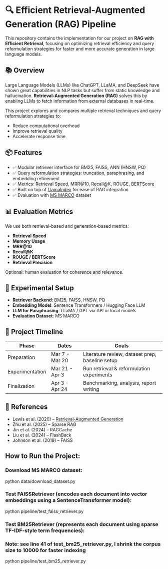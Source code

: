 # 🔍 Efficient Retrieval-Augmented Generation (RAG) Pipeline

This repository contains the implementation for our project on **RAG with Efficient Retrieval**, focusing on optimizing retrieval efficiency and query reformulation strategies for faster and more accurate generation in large language models.

## 📚 Overview

Large Language Models (LLMs) like ChatGPT, LLaMA, and DeepSeek have shown great capabilities in NLP tasks but suffer from static knowledge and hallucination. **Retrieval-Augmented Generation (RAG)** solves this by enabling LLMs to fetch information from external databases in real-time.

This project explores and compares multiple retrieval techniques and query reformulation strategies to:
- Reduce computational overhead
- Improve retrieval quality
- Accelerate response time

## 📦 Features

- ✅ Modular retriever interface for BM25, FAISS, ANN (HNSW, PQ)
- ✅ Query reformulation strategies: truncation, paraphrasing, and embedding refinement
- ✅ Metrics: Retrieval Speed, MRR@10, Recall@K, ROUGE, BERTScore
- ✅ Built on top of [LlamaIndex](https://github.com/jerryjliu/llama_index) for ease of RAG integration
- ✅ Evaluation with [MS MARCO](https://microsoft.github.io/msmarco/) dataset

## 📊 Evaluation Metrics

We use both retrieval-based and generation-based metrics:
- **Retrieval Speed**
- **Memory Usage**
- **MRR@10**
- **Recall@K**
- **ROUGE / BERTScore**
- **Retrieval Precision**

Optional: human evaluation for coherence and relevance.

## 🧪 Experimental Setup

- **Retriever Backend**: BM25, FAISS, HNSW, PQ  
- **Embedding Model**: Sentence Transformers / Hugging Face LLM  
- **LLM for Paraphrasing**: LLaMA / GPT via API or local models  
- **Evaluation Dataset**: MS MARCO

## 📅 Project Timeline

| Phase             | Dates            | Goals                                                             |
|------------------|------------------|-------------------------------------------------------------------|
| Preparation       | Mar 7 - Mar 20   | Literature review, dataset prep, baseline setup                  |
| Experimentation   | Mar 21 - Apr 3   | Run retrieval & reformulation experiments                        |
| Finalization      | Apr 3 - Apr 24   | Benchmarking, analysis, report writing                           |

## 📖 References

- Lewis et al. (2020) – [Retrieval-Augmented Generation](https://arxiv.org/abs/2005.11401)  
- Zhu et al. (2025) – Sparse RAG  
- Jin et al. (2024) – RAGCache  
- Liu et al. (2024) – FlashBack  
- Johnson et al. (2019) – FAISS


## How to Run the Project:

### Download MS MARCO dataset:
python data/download_dataset.py

### Test FAISSRetriever (encodes each document into vector embeddings using a SentenceTransformer model):
python pipeline/test_faiss_retriever.py

### Test BM25Retriever (represents each document using sparse TF-IDF-style term frequencies):
### Note: see line 41 of test_bm25_retriever.py, I shrink the corpus size to 10000 for faster indexing 
python pipeline/test_bm25_retriever.py
